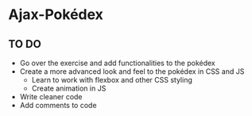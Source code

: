# Ajax-Pokédex

## TO DO

* Go over the exercise and add functionalities to the pokédex  
* Create a more advanced look and feel to the pokédex in CSS and JS  
  * Learn to work with flexbox and other CSS styling  
  * Create animation in JS   
* Write cleaner code  
* Add comments to code
